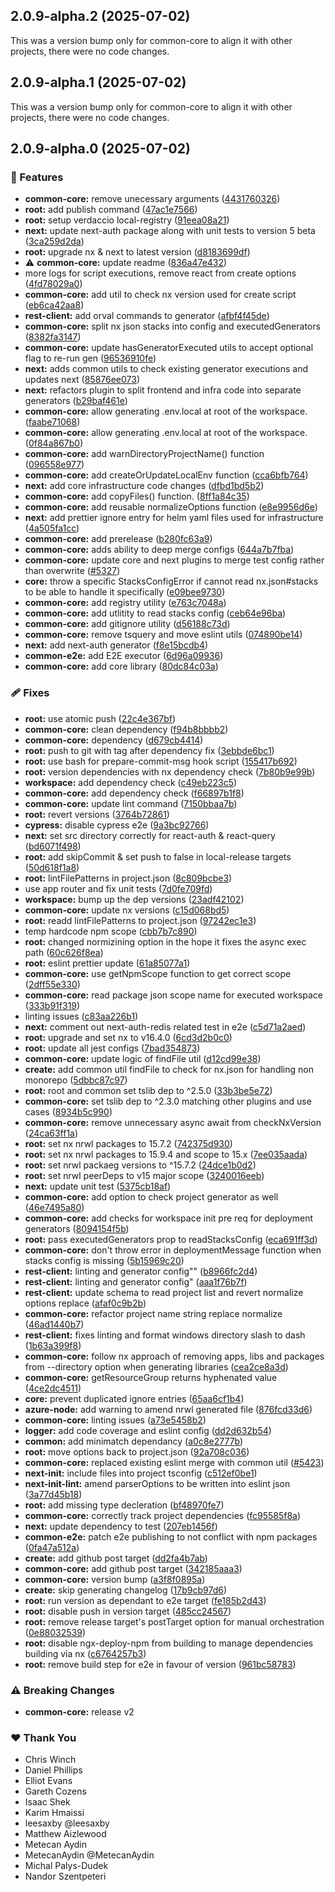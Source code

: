 ## 2.0.9-alpha.2 (2025-07-02)

This was a version bump only for common-core to align it with other projects, there were no code changes.

## 2.0.9-alpha.1 (2025-07-02)

This was a version bump only for common-core to align it with other projects, there were no code changes.

## 2.0.9-alpha.0 (2025-07-02)

### 🚀 Features

- **common-core:** remove unecessary arguments ([4431760326](https://github.com/Ensono/stacks-nx-plugins/commit/4431760326))
- **root:** add publish command ([47ac1e7566](https://github.com/Ensono/stacks-nx-plugins/commit/47ac1e7566))
- **root:** setup verdaccio local-registry ([91eea08a21](https://github.com/Ensono/stacks-nx-plugins/commit/91eea08a21))
- **next:** update next-auth package along with unit tests to version 5 beta ([3ca259d2da](https://github.com/Ensono/stacks-nx-plugins/commit/3ca259d2da))
- **root:** upgrade nx & next to latest version ([d8183699df](https://github.com/Ensono/stacks-nx-plugins/commit/d8183699df))
- ⚠️  **common-core:** update readme ([836a47e432](https://github.com/Ensono/stacks-nx-plugins/commit/836a47e432))
- more logs for script executions, remove react from create options ([4fd78029a0](https://github.com/Ensono/stacks-nx-plugins/commit/4fd78029a0))
- **common-core:** add util to check nx version used for create script ([eb6ca42aa8](https://github.com/Ensono/stacks-nx-plugins/commit/eb6ca42aa8))
- **rest-client:** add orval commands to generator ([afbf4f45de](https://github.com/Ensono/stacks-nx-plugins/commit/afbf4f45de))
- **common-core:** split nx json stacks into config and executedGenerators ([8382fa3147](https://github.com/Ensono/stacks-nx-plugins/commit/8382fa3147))
- **common-core:** update hasGeneratorExecuted utils to accept optional flag to re-run gen ([96536910fe](https://github.com/Ensono/stacks-nx-plugins/commit/96536910fe))
- **next:** adds common utils to check existing generator executions and updates next ([85876ee073](https://github.com/Ensono/stacks-nx-plugins/commit/85876ee073))
- **next:** refactors plugin to split frontend and infra code into separate generators ([b29baf461e](https://github.com/Ensono/stacks-nx-plugins/commit/b29baf461e))
- **common-core:** allow generating .env.local at root of the workspace. ([faabe71068](https://github.com/Ensono/stacks-nx-plugins/commit/faabe71068))
- **common-core:** allow generating .env.local at root of the workspace. ([0f84a867b0](https://github.com/Ensono/stacks-nx-plugins/commit/0f84a867b0))
- **common-core:** add warnDirectoryProjectName() function ([096558e977](https://github.com/Ensono/stacks-nx-plugins/commit/096558e977))
- **common-core:** add createOrUpdateLocalEnv function ([cca6bfb764](https://github.com/Ensono/stacks-nx-plugins/commit/cca6bfb764))
- **next:** add core infrastructure code changes ([dfbd1bd5b2](https://github.com/Ensono/stacks-nx-plugins/commit/dfbd1bd5b2))
- **common-core:** add copyFiles() function. ([8ff1a84c35](https://github.com/Ensono/stacks-nx-plugins/commit/8ff1a84c35))
- **common-core:** add reusable normalizeOptions function ([e8e9956d6e](https://github.com/Ensono/stacks-nx-plugins/commit/e8e9956d6e))
- **next:** add prettier ignore entry for helm yaml files used for infrastructure ([4a505fa1cc](https://github.com/Ensono/stacks-nx-plugins/commit/4a505fa1cc))
- **common-core:** add prerelease ([b280fc63a9](https://github.com/Ensono/stacks-nx-plugins/commit/b280fc63a9))
- **common-core:** adds ability to deep merge configs ([644a7b7fba](https://github.com/Ensono/stacks-nx-plugins/commit/644a7b7fba))
- **common-core:** update core and next plugins to merge test config rather than overwrite ([#5327](https://github.com/Ensono/stacks-nx-plugins/issues/5327))
- **core:** throw a specific StacksConfigError if cannot read nx.json#stacks to be able to handle it specifically ([e09bee9730](https://github.com/Ensono/stacks-nx-plugins/commit/e09bee9730))
- **common-core:** add registry utility ([e763c7048a](https://github.com/Ensono/stacks-nx-plugins/commit/e763c7048a))
- **common-core:** add utlitity to read stacks config ([ceb64e96ba](https://github.com/Ensono/stacks-nx-plugins/commit/ceb64e96ba))
- **common-core:** add gitignore utility ([d56188c73d](https://github.com/Ensono/stacks-nx-plugins/commit/d56188c73d))
- **common-core:** remove tsquery and move eslint utils ([074890be14](https://github.com/Ensono/stacks-nx-plugins/commit/074890be14))
- **next:** add next-auth generator ([f8e15bcdb4](https://github.com/Ensono/stacks-nx-plugins/commit/f8e15bcdb4))
- **common-e2e:** add E2E executor ([6d96a09936](https://github.com/Ensono/stacks-nx-plugins/commit/6d96a09936))
- **common-core:** add core library ([80dc84c03a](https://github.com/Ensono/stacks-nx-plugins/commit/80dc84c03a))

### 🩹 Fixes

- **root:** use atomic push ([22c4e367bf](https://github.com/Ensono/stacks-nx-plugins/commit/22c4e367bf))
- **common-core:** clean dependency ([f94b8bbbb2](https://github.com/Ensono/stacks-nx-plugins/commit/f94b8bbbb2))
- **common-core:** dependency ([d679cb4414](https://github.com/Ensono/stacks-nx-plugins/commit/d679cb4414))
- **root:** push to git with tag after dependency fix ([3ebbde6bc1](https://github.com/Ensono/stacks-nx-plugins/commit/3ebbde6bc1))
- **root:** use bash for prepare-commit-msg hook script ([155417b692](https://github.com/Ensono/stacks-nx-plugins/commit/155417b692))
- **root:** version dependencies with nx dependency check ([7b80b9e99b](https://github.com/Ensono/stacks-nx-plugins/commit/7b80b9e99b))
- **workspace:** add dependency check ([c49eb223c5](https://github.com/Ensono/stacks-nx-plugins/commit/c49eb223c5))
- **common-core:** add dependency check ([f66897b1f8](https://github.com/Ensono/stacks-nx-plugins/commit/f66897b1f8))
- **common-core:** update lint command ([7150bbaa7b](https://github.com/Ensono/stacks-nx-plugins/commit/7150bbaa7b))
- **root:** revert versions ([3764b72861](https://github.com/Ensono/stacks-nx-plugins/commit/3764b72861))
- **cypress:** disable cypress e2e ([9a3bc92766](https://github.com/Ensono/stacks-nx-plugins/commit/9a3bc92766))
- **next:** set src directory correctly for react-auth & react-query ([bd6071f498](https://github.com/Ensono/stacks-nx-plugins/commit/bd6071f498))
- **root:** add skipCommit & set push to false in local-release targets ([50d618f1a8](https://github.com/Ensono/stacks-nx-plugins/commit/50d618f1a8))
- **root:** lintFilePatterns in project.json ([8c809bcbe3](https://github.com/Ensono/stacks-nx-plugins/commit/8c809bcbe3))
- use app router and fix unit tests ([7d0fe709fd](https://github.com/Ensono/stacks-nx-plugins/commit/7d0fe709fd))
- **workspace:** bump up the dep versions ([23adf42102](https://github.com/Ensono/stacks-nx-plugins/commit/23adf42102))
- **common-core:** update nx versions ([c15d068bd5](https://github.com/Ensono/stacks-nx-plugins/commit/c15d068bd5))
- **root:** readd lintFilePatterns to project.json ([97242ec1e3](https://github.com/Ensono/stacks-nx-plugins/commit/97242ec1e3))
- temp hardcode npm scope ([cbb7b7c890](https://github.com/Ensono/stacks-nx-plugins/commit/cbb7b7c890))
- **root:** changed normizining option in the hope it fixes the async exec path ([60c626f8ea](https://github.com/Ensono/stacks-nx-plugins/commit/60c626f8ea))
- **root:** eslint prettier update ([61a85077a1](https://github.com/Ensono/stacks-nx-plugins/commit/61a85077a1))
- **common-core:** use getNpmScope function to get correct scope ([2dff55e330](https://github.com/Ensono/stacks-nx-plugins/commit/2dff55e330))
- **common-core:** read package json scope name for executed workspace ([333b91f319](https://github.com/Ensono/stacks-nx-plugins/commit/333b91f319))
- linting issues ([c83aa226b1](https://github.com/Ensono/stacks-nx-plugins/commit/c83aa226b1))
- **next:** comment out next-auth-redis related test in e2e ([c5d71a2aed](https://github.com/Ensono/stacks-nx-plugins/commit/c5d71a2aed))
- **root:** upgrade and set nx to v16.4.0 ([6cd3d2b0c0](https://github.com/Ensono/stacks-nx-plugins/commit/6cd3d2b0c0))
- **root:** update all jest configs ([7bad354873](https://github.com/Ensono/stacks-nx-plugins/commit/7bad354873))
- **common-core:** update logic of findFile util ([d12cd99e38](https://github.com/Ensono/stacks-nx-plugins/commit/d12cd99e38))
- **create:** add common util findFile to check for nx.json for handling non monorepo ([5dbbc87c97](https://github.com/Ensono/stacks-nx-plugins/commit/5dbbc87c97))
- **root:** root and common set tslib dep to ^2.5.0 ([33b3be5e72](https://github.com/Ensono/stacks-nx-plugins/commit/33b3be5e72))
- **common-core:** set tslib dep to ^2.3.0 matching other plugins and use cases ([8934b5c990](https://github.com/Ensono/stacks-nx-plugins/commit/8934b5c990))
- **common-core:** remove unnecessary async await from checkNxVersion ([24ca63ff1a](https://github.com/Ensono/stacks-nx-plugins/commit/24ca63ff1a))
- **root:** set nx nrwl packages to 15.7.2 ([742375d930](https://github.com/Ensono/stacks-nx-plugins/commit/742375d930))
- **root:** set nx nrwl packages to 15.9.4 and scope to 15.x ([7ee035aada](https://github.com/Ensono/stacks-nx-plugins/commit/7ee035aada))
- **root:** set nrwl packaeg versions to ^15.7.2 ([24dce1b0d2](https://github.com/Ensono/stacks-nx-plugins/commit/24dce1b0d2))
- **root:** set nrwl peerDeps to v15 major scope ([3240016eeb](https://github.com/Ensono/stacks-nx-plugins/commit/3240016eeb))
- **next:** update unit test ([5375cb18af](https://github.com/Ensono/stacks-nx-plugins/commit/5375cb18af))
- **common-core:** add option to check project generator as well ([46e7495a80](https://github.com/Ensono/stacks-nx-plugins/commit/46e7495a80))
- **common-core:** add checks for workspace init pre req for deployment generators ([8094154f5b](https://github.com/Ensono/stacks-nx-plugins/commit/8094154f5b))
- **root:** pass executedGenerators prop to readStacksConfig ([eca691ff3d](https://github.com/Ensono/stacks-nx-plugins/commit/eca691ff3d))
- **common-core:** don't throw error in deploymentMessage function when stacks config is missing ([5b15969c20](https://github.com/Ensono/stacks-nx-plugins/commit/5b15969c20))
- **rest-client:** linting and generator config"" ([b8966fc2d4](https://github.com/Ensono/stacks-nx-plugins/commit/b8966fc2d4))
- **rest-client:** linting and generator config" ([aaa1f76b7f](https://github.com/Ensono/stacks-nx-plugins/commit/aaa1f76b7f))
- **rest-client:** update schema to read project list and revert normalize options replace ([afaf0c9b2b](https://github.com/Ensono/stacks-nx-plugins/commit/afaf0c9b2b))
- **common-core:** refactor project name string replace normalize ([46ad1440b7](https://github.com/Ensono/stacks-nx-plugins/commit/46ad1440b7))
- **rest-client:** fixes linting and format windows directory slash to dash ([1b63a399f8](https://github.com/Ensono/stacks-nx-plugins/commit/1b63a399f8))
- **common-core:** follow nx approach of removing apps, libs and packages from --directory option when generating libraries ([cea2ce8a3d](https://github.com/Ensono/stacks-nx-plugins/commit/cea2ce8a3d))
- **common-core:** getResourceGroup returns hyphenated value ([4ce2dc4511](https://github.com/Ensono/stacks-nx-plugins/commit/4ce2dc4511))
- **core:** prevent duplicated ignore entries ([65aa6cf1b4](https://github.com/Ensono/stacks-nx-plugins/commit/65aa6cf1b4))
- **azure-node:** add warning to amend nrwl generated file ([876fcd33d6](https://github.com/Ensono/stacks-nx-plugins/commit/876fcd33d6))
- **common-core:** linting issues ([a73e5458b2](https://github.com/Ensono/stacks-nx-plugins/commit/a73e5458b2))
- **logger:** add code coverage and eslint config ([dd2d632b54](https://github.com/Ensono/stacks-nx-plugins/commit/dd2d632b54))
- **common:** add minimatch dependancy ([a0c8e2777b](https://github.com/Ensono/stacks-nx-plugins/commit/a0c8e2777b))
- **root:** move options back to project.json ([92a708c036](https://github.com/Ensono/stacks-nx-plugins/commit/92a708c036))
- **common-core:** replaced existing eslint merge with common util ([#5423](https://github.com/Ensono/stacks-nx-plugins/issues/5423))
- **next-init:** include files into project tsconfig ([c512ef0be1](https://github.com/Ensono/stacks-nx-plugins/commit/c512ef0be1))
- **next-init-lint:** amend parserOptions to be written into eslint json ([3a77d45b18](https://github.com/Ensono/stacks-nx-plugins/commit/3a77d45b18))
- **root:** add missing type decleration ([bf48970fe7](https://github.com/Ensono/stacks-nx-plugins/commit/bf48970fe7))
- **common-core:** correctly track project dependencies ([fc95585f8a](https://github.com/Ensono/stacks-nx-plugins/commit/fc95585f8a))
- **next:** update dependency to test ([207eb1456f](https://github.com/Ensono/stacks-nx-plugins/commit/207eb1456f))
- **common-e2e:** patch e2e publishing to not conflict with npm packages ([0fa47a512a](https://github.com/Ensono/stacks-nx-plugins/commit/0fa47a512a))
- **create:** add github post target ([dd2fa4b7ab](https://github.com/Ensono/stacks-nx-plugins/commit/dd2fa4b7ab))
- **common-core:** add github post target ([342185aaa3](https://github.com/Ensono/stacks-nx-plugins/commit/342185aaa3))
- **common-core:** version bump ([a3f8f0895a](https://github.com/Ensono/stacks-nx-plugins/commit/a3f8f0895a))
- **create:** skip generating changelog ([17b9cb97d6](https://github.com/Ensono/stacks-nx-plugins/commit/17b9cb97d6))
- **root:** run version as dependant to e2e target ([fe185b2d43](https://github.com/Ensono/stacks-nx-plugins/commit/fe185b2d43))
- **root:** disable push in version target ([485cc24567](https://github.com/Ensono/stacks-nx-plugins/commit/485cc24567))
- **root:** remove release target's postTarget option for manual orchestration ([0e88032539](https://github.com/Ensono/stacks-nx-plugins/commit/0e88032539))
- **root:** disable ngx-deploy-npm from building to manage dependencies building via nx ([c6764257b3](https://github.com/Ensono/stacks-nx-plugins/commit/c6764257b3))
- **root:** remove build step for e2e in favour of version ([961bc58783](https://github.com/Ensono/stacks-nx-plugins/commit/961bc58783))

### ⚠️  Breaking Changes

- **common-core:** release v2

### ❤️ Thank You

- Chris Winch
- Daniel Phillips
- Elliot Evans
- Gareth Cozens
- Isaac Shek
- Karim Hmaissi
- leesaxby @leesaxby
- Matthew Aizlewood
- Metecan Aydin
- MetecanAydin @MetecanAydin
- Michal Palys-Dudek
- Nandor Szentpeteri